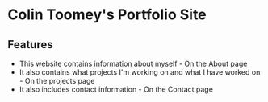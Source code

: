 # Colin Toomey's Portfolio Site

## Features

* This website contains information about myself - On the About page
* It also contains what projects I'm working on and what I have worked on - On the projects page
* It also includes contact information - On the Contact page
